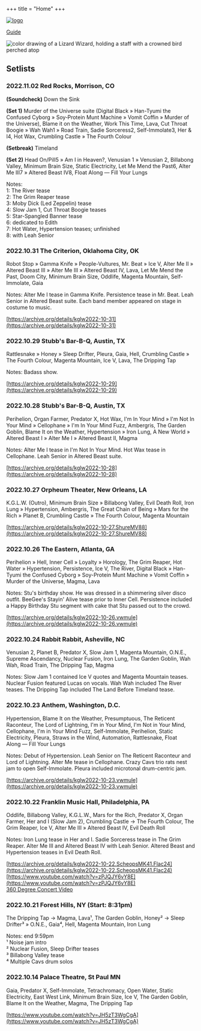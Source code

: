 +++
title = "Home"
+++

[![logo](https://i.imgur.com/2BYHA6U.png)](https://github.com/kglw-dot-net "development on GitHub")

[Guide](/gizzverse-guide)

![color drawing of a Lizard Wizard, holding a staff with a crowned bird perched atop](https://i.imgur.com/O6IiXhz.png)

Setlists
--------

### 2022.11.02 Red Rocks, Morrison, CO

**(Soundcheck)** Down the Sink

**(Set 1)** Murder of the Universe suite (Digital Black » Han-Tyumi the Confused Cyborg » Soy‐Protein Munt Machine » Vomit Coffin » Murder of the Universe), Blame it on the Weather, Work This Time, Lava, Cut Throat Boogie » Wah Wah1 » Road Train, Sadie Sorceress2, Self-Immolate3, Her & I4, Hot Wax, Crumbling Castle » The Fourth Colour

**(Setbreak)** Timeland

**(Set 2)** Head On/Pill5 » Am I in Heaven?, Venusian 1 » Venusian 2, Billabong Valley, Minimum Brain Size, Static Electricity, Let Me Mend the Past6, Alter Me III7 » Altered Beast IV8, Float Along — Fill Your Lungs

Notes:  
1: The River tease  
2: The Grim Reaper tease  
3: Moby Dick (Led Zeppelin) tease  
4: Slow Jam 1, Cut Throat Boogie teases  
5: Star-Spangled Banner tease  
6: dedicated to Edith  
7: Hot Water, Hypertension teases; unfinished  
8: with Leah Senior

### 2022.10.31 The Criterion, Oklahoma City, OK

Robot Stop » Gamma Knife » People-Vultures, Mr. Beat » Ice V, Alter Me II » Altered Beast III » Alter Me III » Altered Beast IV, Lava, Let Me Mend the Past, Doom City, Minimum Brain Size, Oddlife, Magenta Mountain, Self-Immolate, Gaia

Notes: Alter Me I tease in Gamma Knife. Persistence tease in Mr. Beat. Leah Senior in Altered Beast suite. Each band member appeared on stage in costume to music.

[https://archive.org/details/kglw2022-10-31](https://archive.org/details/kglw2022-10-31)

### 2022.10.29 Stubb's Bar-B-Q, Austin, TX

Rattlesnake » Honey » Sleep Drifter, Pleura, Gaia, Hell, Crumbling Castle » The Fourth Colour, Magenta Mountain, Ice V, Lava, The Dripping Tap

Notes: Badass show.

[https://archive.org/details/kglw2022-10-29](https://archive.org/details/kglw2022-10-29)

### 2022.10.28 Stubb's Bar-B-Q, Austin, TX

Perihelion, Organ Farmer, Predator X, Hot Wax, I'm In Your Mind » I'm Not In Your Mind » Cellophane » I'm In Your Mind Fuzz, Ambergris, The Garden Goblin, Blame It on the Weather, Hypertension » Iron Lung, A New World » Altered Beast I » Alter Me I » Altered Beast II, Magma

Notes: Alter Me I tease in I'm Not In Your Mind. Hot Wax tease in Cellophane. Leah Senior in Altered Beast suite.

[https://archive.org/details/kglw2022-10-28](https://archive.org/details/kglw2022-10-28)

### 2022.10.27 Orpheum Theater, New Orleans, LA

K.G.L.W. (Outro), Minimum Brain Size » Billabong Valley, Evil Death Roll, Iron Lung » Hypertension, Ambergris, The Great Chain of Being » Mars for the Rich » Planet B, Crumbling Castle » The Fourth Colour, Magenta Mountain

[https://archive.org/details/kglw2022-10-27.ShureMV88](https://archive.org/details/kglw2022-10-27.ShureMV88)

### 2022.10.26 The Eastern, Atlanta, GA

Perihelion » Hell, Inner Cell » Loyalty » Horology, The Grim Reaper, Hot Water » Hypertension, Persistence, Ice V, The River, Digital Black » Han-Tyumi the Confused Cyborg » Soy-Protein Munt Machine » Vomit Coffin » Murder of the Universe, Magma, Lava

Notes: Stu's birthday show. He was dressed in a shimmering silver disco outfit. BeeGee's Stayin' Alive tease prior to Inner Cell. Persistence included a Happy Birthday Stu segment with cake that Stu passed out to the crowd.

[https://archive.org/details/kglw2022-10-26.vwmule](https://archive.org/details/kglw2022-10-26.vwmule)

### 2022.10.24 Rabbit Rabbit, Asheville, NC

Venusian 2, Planet B, Predator X, Slow Jam 1, Magenta Mountain, O.N.E., Supreme Ascendancy, Nuclear Fusion, Iron Lung, The Garden Goblin, Wah Wah, Road Train, The Dripping Tap, Magma

Notes: Slow Jam 1 contained Ice V quotes and Magenta Mountain teases. Nuclear Fusion featured Lucas on vocals. Wah Wah included The River teases. The Dripping Tap included The Land Before Timeland tease.

### 2022.10.23 Anthem, Washington, D.C.

Hypertension, Blame It on the Weather, Presumptuous, The Reticent Raconteur, The Lord of Lightning, I'm in Your Mind, I'm Not in Your Mind, Cellophane, I'm in Your Mind Fuzz, Self-Immolate, Perihelion, Static Electricity, Pleura, Straws in the Wind, Automation, Rattlesnake, Float Along — Fill Your Lungs

Notes: Debut of Hypertension. Leah Senior on The Reticent Raconteur and Lord of Lightning. Alter Me tease in Cellophane. Crazy Cavs trio rats nest jam to open Self-Immolate. Pleura included microtonal drum-centric jam.

[https://archive.org/details/kglw2022-10-23.vwmule](https://archive.org/details/kglw2022-10-23.vwmule)

### 2022.10.22 Franklin Music Hall, Philadelphia, PA

Oddlife, Billabong Valley, K.G.L.W., Mars for the Rich, Predator X, Organ Farmer, Her and I (Slow Jam 2), Crumbling Castle → The Fourth Colour, The Grim Reaper, Ice V, Alter Me III » Altered Beast IV, Evil Death Roll

Notes: Iron Lung tease in Her and I. Sadie Sorceress tease in The Grim Reaper. Alter Me III and Altered Beast IV with Leah Senior. Altered Beast and Hypertension teases in Evil Death Roll.

[https://archive.org/details/kglw2022-10-22.ScheopsMK41.Flac24](https://archive.org/details/kglw2022-10-22.ScheopsMK41.Flac24)  
[https://www.youtube.com/watch?v=zPJQJY6vY8E](https://www.youtube.com/watch?v=zPJQJY6vY8E)  
[360 Degree Concert Video](https://www.youtube.com/watch?v=yBOCY-MzIYE)

### 2022.10.21 Forest Hills, NY (Start: 8:31pm)

The Dripping Tap → Magma, Lava¹, The Garden Goblin, Honey² → Sleep Drifter³ » O.N.E., Gaia⁴, Hell, Magenta Mountain, Iron Lung

Notes: end 9:59pm  
¹ Noise jam intro  
² Nuclear Fusion, Sleep Drifter teases  
³ Billabong Valley tease  
⁴ Multiple Cavs drum solos

### 2022.10.14 Palace Theatre, St Paul MN

Gaia, Predator X, Self-Immolate, Tetrachromacy, Open Water, Static Electricity, East West Link, Minimum Brain Size, Ice V, The Garden Goblin, Blame It on the Weather, Magma, The Dripping Tap

[https://www.youtube.com/watch?v=JH5zT3WgCgA](https://www.youtube.com/watch?v=JH5zT3WgCgA)
